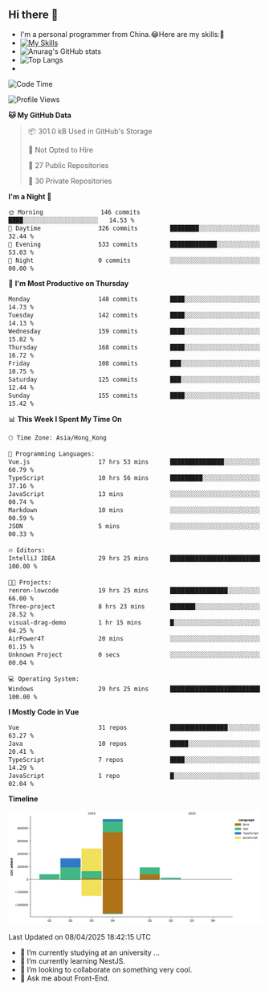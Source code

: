 ## Hi there 👋
- I'm a personal programmer from China.😂Here are my skills:🤔
- [![My Skills](https://skillicons.dev/icons?i=js,html,css,vue,typescript,java,golang)](https://skillicons.dev)
- ![Anurag's GitHub stats](https://github-readme-stats.vercel.app/api?username=FluffyChi-Xing&count_private=true&show_icons=true&theme=radical)
- ![Top Langs](https://github-readme-stats.vercel.app/api/top-langs/?username=FluffyChi-Xing)
- <!--START_SECTION:waka-->
![Code Time](http://img.shields.io/badge/Code%20Time-1%2C299%20hrs%2038%20mins-blue)

![Profile Views](http://img.shields.io/badge/Profile%20Views-0-blue)

**🐱 My GitHub Data** 

> 📦 301.0 kB Used in GitHub's Storage 
 > 
> 🚫 Not Opted to Hire
 > 
> 📜 27 Public Repositories 
 > 
> 🔑 30 Private Repositories 
 > 
**I'm a Night 🦉** 

```text
🌞 Morning                146 commits         ████░░░░░░░░░░░░░░░░░░░░░   14.53 % 
🌆 Daytime                326 commits         ████████░░░░░░░░░░░░░░░░░   32.44 % 
🌃 Evening                533 commits         █████████████░░░░░░░░░░░░   53.03 % 
🌙 Night                  0 commits           ░░░░░░░░░░░░░░░░░░░░░░░░░   00.00 % 
```
📅 **I'm Most Productive on Thursday** 

```text
Monday                   148 commits         ████░░░░░░░░░░░░░░░░░░░░░   14.73 % 
Tuesday                  142 commits         ████░░░░░░░░░░░░░░░░░░░░░   14.13 % 
Wednesday                159 commits         ████░░░░░░░░░░░░░░░░░░░░░   15.82 % 
Thursday                 168 commits         ████░░░░░░░░░░░░░░░░░░░░░   16.72 % 
Friday                   108 commits         ███░░░░░░░░░░░░░░░░░░░░░░   10.75 % 
Saturday                 125 commits         ███░░░░░░░░░░░░░░░░░░░░░░   12.44 % 
Sunday                   155 commits         ████░░░░░░░░░░░░░░░░░░░░░   15.42 % 
```


📊 **This Week I Spent My Time On** 

```text
🕑︎ Time Zone: Asia/Hong_Kong

💬 Programming Languages: 
Vue.js                   17 hrs 53 mins      ███████████████░░░░░░░░░░   60.79 % 
TypeScript               10 hrs 56 mins      █████████░░░░░░░░░░░░░░░░   37.16 % 
JavaScript               13 mins             ░░░░░░░░░░░░░░░░░░░░░░░░░   00.74 % 
Markdown                 10 mins             ░░░░░░░░░░░░░░░░░░░░░░░░░   00.59 % 
JSON                     5 mins              ░░░░░░░░░░░░░░░░░░░░░░░░░   00.33 % 

🔥 Editors: 
IntelliJ IDEA            29 hrs 25 mins      █████████████████████████   100.00 % 

🐱‍💻 Projects: 
renren-lowcode           19 hrs 25 mins      ████████████████░░░░░░░░░   66.00 % 
Three-project            8 hrs 23 mins       ███████░░░░░░░░░░░░░░░░░░   28.52 % 
visual-drag-demo         1 hr 15 mins        █░░░░░░░░░░░░░░░░░░░░░░░░   04.25 % 
AirPower4T               20 mins             ░░░░░░░░░░░░░░░░░░░░░░░░░   01.15 % 
Unknown Project          0 secs              ░░░░░░░░░░░░░░░░░░░░░░░░░   00.04 % 

💻 Operating System: 
Windows                  29 hrs 25 mins      █████████████████████████   100.00 % 
```

**I Mostly Code in Vue** 

```text
Vue                      31 repos            ████████████████░░░░░░░░░   63.27 % 
Java                     10 repos            █████░░░░░░░░░░░░░░░░░░░░   20.41 % 
TypeScript               7 repos             ████░░░░░░░░░░░░░░░░░░░░░   14.29 % 
JavaScript               1 repo              █░░░░░░░░░░░░░░░░░░░░░░░░   02.04 % 
```



**Timeline**

![Lines of Code chart](https://raw.githubusercontent.com/FluffyChi-Xing/FluffyChi-Xing/main/assets/bar_graph.png)


 Last Updated on 08/04/2025 18:42:15 UTC
<!--END_SECTION:waka-->
- 🔭 I’m currently studying at an university ...
- 🌱 I’m currently learning NestJS.
- 👯 I’m looking to collaborate on something very cool.
- 💬 Ask me about Front-End.
